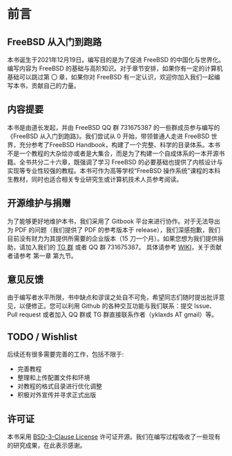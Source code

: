 # 前言

## FreeBSD 从入门到跑路

本书诞生于2021年12月19日。编写目的是为了促进 FreeBSD 的中国化与世界化。编写内容为 FreeBSD 的基础与高阶知识。对于章节安排，如果你有一定的计算机基础可以跳过第 〇 章，如果你对 FreeBSD 有一定认识，欢迎你加入我们一起编写本书，贡献自己的力量。

## 内容提要

本书是由道长发起，并由 FreeBSD QQ 群 731675387 的一些群成员参与编写的《FreeBSD 从入门到跑路》。我们尝试从 0 开始，带领普通人走进 FreeBSD 世界，充分参考了FreeBSD Handbook，构建了一个完整、科学的目录体系。本书不是一个教程的大杂烩亦或者是大集合，而是为了构建一个自成体系的一本开源书籍。全书共分二十六章，既强调了学习 FreeBSD 的必要基础也提供了内核设计与实现等专业性较强的教程。本书可作为高等学校“FreeBSD 操作系统”课程的本科生教材，同时也适合相关专业研究生或计算机技术人员参考阅读。

## 开源维护与捐赠

为了能够更好地维护本书，我们采用了 Gitbook 平台来进行协作。对于无法导出为 PDF 的问题（我们提供了 PDF 的参考版本于 release），我们深感抱歉，我们目前没有财力为其提供所需要的企业版本（15 刀一个月）。如果您想为我们提供捐助，请加入我们的 [TG 群](https://t.me/freebsdba) 或者 QQ 群 731675387。 具体请参考 [WIKI](https://github.com/FreeBSD-Ask/FreeBSD-Ask/wiki/%E3%80%8AFreeBSD-%E4%BB%8E%E5%85%A5%E9%97%A8%E5%88%B0%E8%B7%91%E8%B7%AF%E3%80%8B%E7%BC%96%E8%BE%91%E6%8C%87%E5%8D%97)，关于贡献者请参考 第一章 第九节。

## 意见反馈

由于编写者水平所限，书中缺点和谬误之处自不可免，希望同志们随时提出批评意见，以便修正。您可以利用 Github 的各种交互功能与我们联系：提交 Issue、Pull request 或者加入 QQ 群或 TG 群直接联系作者（yklaxds AT gmail）等。

## TODO / Wishlist

后续还有很多需要完善的工作，包括不限于:

* 完善教程
* 整理和上传配置文件和环境
* 对教程的格式目录进行优化调整
* 积极对外宣传并寻求正式出版

## 许可证

本书采用 [BSD-3-Clause License](LICENSE/) 许可证开源。我们在编写过程吸收了一些现有的研究成果，在此表示感谢。
